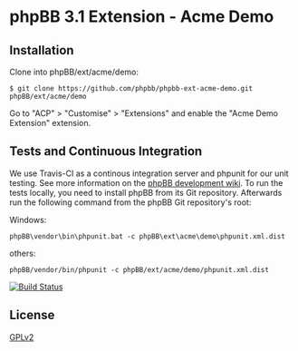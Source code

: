 # phpBB 3.1 Extension - Acme Demo

## Installation

Clone into phpBB/ext/acme/demo:

    $ git clone https://github.com/phpbb/phpbb-ext-acme-demo.git phpBB/ext/acme/demo

Go to "ACP" > "Customise" > "Extensions" and enable the "Acme Demo Extension" extension.

## Tests and Continuous Integration

We use Travis-CI as a continous integration server and phpunit for our unit testing. See more information on the [phpBB development wiki](https://wiki.phpbb.com/Unit_Tests).
To run the tests locally, you need to install phpBB from its Git repository. Afterwards run the following command from the phpBB Git repository's root:

Windows:

    phpBB\vendor\bin\phpunit.bat -c phpBB\ext\acme\demo\phpunit.xml.dist

others:

    phpBB/vendor/bin/phpunit -c phpBB/ext/acme/demo/phpunit.xml.dist

[![Build Status](https://travis-ci.org/phpbb/phpbb-ext-acme-demo.svg?branch=master)](https://travis-ci.org/phpbb/phpbb-ext-acme-demo)

## License

[GPLv2](license.txt)
